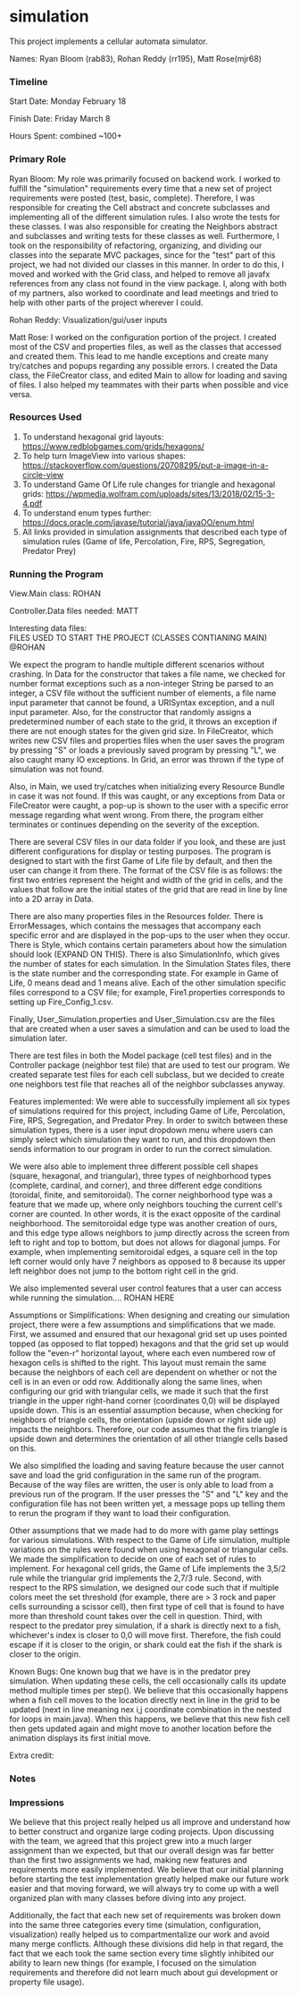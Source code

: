 simulation
====

This project implements a cellular automata simulator.

Names: Ryan Bloom (rab83), Rohan Reddy (rr195), Matt Rose(mjr68)

### Timeline

Start Date: Monday February 18

Finish Date: Friday March 8

Hours Spent: combined ~100+

### Primary Role
Ryan Bloom: My role was primarily focused on backend work.  I worked to fulfill the "simulation" requirements every time that a new set of project requirements were posted (test, basic, complete).  Therefore, I was responsible for creating the Cell abstract and concrete subclasses and implementing all of the different simulation rules.  I also wrote the tests for these classes.  I was also responsible for creating the Neighbors abstract and subclasses and writing tests for these classes as well.  Furthermore, I took on the responsibility of refactoring, organizing, and dividing our classes into the separate MVC packages, since for the "test" part of this project, we had not divided our classes in this manner. In order to do this, I moved and worked with the Grid class, and helped to remove all javafx references from any class not found in the view package.  I, along with both of my partners, also worked to coordinate and lead meetings and tried to help with other parts of the project wherever I could.      

Rohan Reddy: Visualization/gui/user inputs

Matt Rose: I worked on the configuration portion of the project. I created most of the CSV and properties files, as well as the classes that accessed and created them. This lead to me handle exceptions and create many try/catches and popups regarding any possible errors. I created the Data class, the FileCreator class, and edited Main to allow for loading and saving of files. I also helped my teammates with their parts when possible and vice versa.

### Resources Used
1) To understand hexagonal grid layouts:  https://www.redblobgames.com/grids/hexagons/
2) To help turn ImageView into various shapes: https://stackoverflow.com/questions/20708295/put-a-image-in-a-circle-view
3) To understand Game Of Life rule changes for triangle and hexagonal grids: https://wpmedia.wolfram.com/uploads/sites/13/2018/02/15-3-4.pdf
4) To understand enum types further: https://docs.oracle.com/javase/tutorial/java/javaOO/enum.html
5) All links provided in simulation assignments that described each type of simulation rules (Game of life, Percolation, Fire, RPS, Segregation, Predator Prey)


### Running the Program

View.Main class: ROHAN

Controller.Data files needed: MATT

Interesting data files:  
FILES USED TO START THE PROJECT (CLASSES CONTIANING MAIN) @ROHAN 

We expect the program to handle multiple different scenarios without crashing. In Data for the constructor that takes a file name, we checked for number format exceptions such as a non-integer String be parsed to an integer, a CSV file without the sufficient number of elements, a file name input parameter that cannot be found, a URISyntax exception, and a null input parameter. Also, for the constructor that randomly assigns a predetermined number of each state to the grid, it throws an exception if there are not enough states for the given grid size.
In FileCreator, which writes new CSV files and properties files when the user saves the program by pressing "S" or loads a previously saved program by pressing "L", we also caught many IO exceptions. 
In Grid, an error was thrown if the type of simulation was not found.

Also, in Main, we used try/catches when initializing every Resource Bundle in case it was not found. If this was caught, or any exceptions from Data or FileCreator were caught, a pop-up is shown to the user with a specific error message regarding what went wrong. From there, the program either terminates or continues depending on the severity of the exception.

There are several CSV files in our data folder if you look, and these are just different configurations for display or testing purposes. The program is designed to start with the first Game of Life file by default, and then the user can change it from there. The format of the CSV file is as follows: the first two entries represent the height and width of the grid in cells, and the values that follow are the initial states of the grid that are read in line by line into a 2D array in Data.

There are also many properties files in the Resources folder. There is ErrorMessages, which contains the messages that accompany each specific error and are displayed in the pop-ups to the user when they occur. There is Style, which contains certain parameters about how the simulation should look (EXPAND ON THIS). There is also SimulationInfo, which gives the number of states for each simulation. In the Simulation States files, there is the state number and the corresponding state. For example in Game of Life, 0 means dead and 1 means alive. Each of the other simulation specific files correspond to a CSV file; for example, Fire1.properties corresponds to setting up Fire_Config_1.csv. 

Finally, User_Simulation.properties and User_Simulation.csv are the files that are created when a user saves a simulation and can be used to load the simulation later.

There are test files in both the Model package (cell test files) and in the Controller package (neighbor test file) that are used to test our program.  We created separate test files for each cell subclass, but we decided to create one neighbors test file that reaches all of the neighbor subclasses anyway.   

Features implemented: We were able to successfully implement all six types of simulations required for this project, including Game of Life, Percolation, Fire, RPS, Segregation, and Predator Prey.  In order to switch between these simulation types, there is a user input dropdown menu where users can simply select which simulation they want to run, and this dropdown then sends information to our program in order to run the correct simulation.  

We were also able to implement three different possible cell shapes (square, hexagonal, and triangular), three types of neighborhood types (complete, cardinal, and corner), and three different edge conditions (toroidal, finite, and semitoroidal).  The corner neighborhood type was a feature that we made up, where only neighbors touching the current cell's corner are counted.  In other words, it is the exact opposite of the cardinal neighborhood.  The semitoroidal edge type was another creation of ours, and this edge type allows neighbors to jump directly across the screen from left to right and top to bottom, but does not allows for diagonal jumps.  For example, when implementing semitoroidal edges, a square cell in the top left corner would only have 7 neighbors as opposed to 8 because its upper left neighbor does not jump to the bottom right cell in the grid. 

We also implemented several user control features that a user can access while running the simulation.... ROHAN HERE
   

Assumptions or Simplifications:  When designing and creating our simulation project, there were a few assumptions and simplifications that we made.  First, we assumed and ensured that our hexagonal grid set up uses pointed topped (as opposed to flat topped) hexagons and that the grid set up would follow the "even-r" horizontal layout, where each even numbered row of hexagon cells is shifted to the right.  This layout must remain the same because the neighbors of each cell are dependent on whether or not the cell is in an even or odd row.  Additionally along the same lines, when configuring our grid with triangular cells, we made it such that the first triangle in the upper right-hand corner (coordinates 0,0) will be displayed upside down.  This is an essential assumption because, when checking for neighbors of triangle cells, the orientation (upside down or right side up) impacts the neighbors.  Therefore, our code assumes that the firs triangle is upside down and determines the orientation of all other triangle cells based on this.    

We also simplified the loading and saving feature because the user cannot save and load the grid configuration in the same run of the program. Because of the way files are written, the user is only able to load from a previous run of the program. If the user presses the "S" and "L" key and the configuration file has not been written yet, a message pops up telling them to rerun the program if they want to load their configuration.

Other assumptions that we made had to do more with game play settings for various simulations.  With respect to the Game of Life simulation, multiple variations on the rules were found when using hexagonal or triangular cells.  We made the simplification to decide on one of each set of rules to implement.  For hexagonal cell grids, the Game of Life implements the 3,5/2 rule while the triangular grid implements the 2,7/3 rule.  Second, with respect to the RPS simulation, we designed our code such that if multiple colors meet the set threshold (for example, there are > 3 rock and paper cells surrounding a scissor cell), then first type of cell that is found to have more than threshold count takes over the cell in question.  Third, with respect to the predator prey simulation, if a shark is directly next to a fish, whichever's index is closer to 0,0 will move first.  Therefore, the fish could escape if it is closer to the origin, or shark could eat the fish if the shark is closer to the origin.

Known Bugs: One known bug that we have is in the predator prey simulation.  When updating these cells, the cell occasionally calls its update method multiple times per step().  We believe that this occasionally happens when a fish cell moves to the location directly next in line in the grid to be updated (next in line meaning nex i,j coordinate combination in the nested for loops in main.java).  When this happens, we believe that this new fish cell then gets updated again and might move to another location before the animation displays its first initial move.   

Extra credit:


### Notes


### Impressions
We believe that this project really helped us all improve and understand how to better construct and organize large coding projects.  Upon discussing with the team, we agreed that this project grew into a much larger assignment than we expected, but that our overall design was far better than the first two assignments we had, making new features and requirements more easily implemented.  We believe that our initial planning before starting the test implementation greatly helped make our future work easier and that moving forward, we will always try to come up with a well organized plan with many classes before diving into any project.  

Additionally, the fact that each new set of requirements was broken down into the same three categories every time (simulation, configuration, visualization) really helped us to compartmentalize our work and avoid many merge conflicts.  Although these divisions did help in that regard, the fact that we each took the same section every time slightly inhibited our ability to learn new things (for example, I focused on the simulation requirements and therefore did not learn much about gui development or property file usage).  
